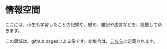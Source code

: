 
# 情報空間

 ここには、小生も学習したことの記録や、纒め、雑記や虚言などを、設置してゆきます。

 この領域は、github pagesによる像です。始集合は、[こちら](https://github.com/i-makinori/i-makinori.github.io)に定義されます。

